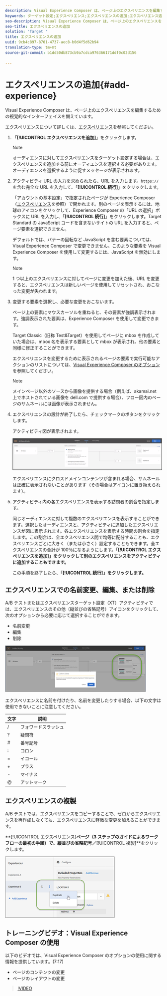 ```yaml
---
description: Visual Experience Composer は、ページ上のエクスペリエンスを編集するための視覚的なインターフェイスを備えています。
keywords: ターゲット設定;エクスペリエンス;エクスペリエンスの追加;エクスペリエンス追加
seo-description: Visual Experience Composer は、ページ上のエクスペリエンスを編集するための視覚的なインターフェイスを備えています。
seo-title: エクスペリエンスの追加
solution: 'Target '
title: エクスペリエンスの追加
uuid: 9cb4c897-8701-4737-aec8-b0d4f5d62b94
translation-type: tm+mt
source-git-commit: b1dd50db873cb9a7cdca976366171ddf0c02d156

---
```



# エクスペリエンスの追加{#add-experience}

Visual Experience Composer は、ページ上のエクスペリエンスを編集するための視覚的なインターフェイスを備えています。

エクスペリエンスについて詳しくは、[エクスペリエンス](../../../c-experiences/experiences.md#concept_A2E10F6AFB3D4AEAB6951EE14688848D)を参照してください。

1. 「**[!UICONTROL エクスペリエンスを追加]**」をクリックします。

   >[!NOTE]
   >
   >オーディエンスに対してエクスペリエンスをターゲット設定する場合は、エクスペリエンスを追加する前にオーディエンスを選択する必要があります。オーディエンスを選択するように促すメッセージが表示されます。

1. アクティビティ URL の入力を求められたら、URL を入力します。`https://` を含む完全な URL を入力して、「**[!UICONTROL 続行]**」をクリックします。

   「アカウントの基本設定」で指定されたページが Experience Composer（[エクスペリエンス](../../../c-experiences/experiences.md#concept_1D011219034B492BB03C08B3BB80E3F0)を参照）で開かれます。別のページを表示するには、地球のアイコンをクリックして、Experience Composer の「URL の選択」ボックスに URL を入力し、「**[!UICONTROL 続行]**」をクリックします。Target Standard の JavaScript コードを含まないサイトの URL を入力すると、ページ要素を選択できません。

   デフォルトでは、バナーの回転など JavaScript を含む要素については、Visual Experience Composer で変更できません。このような要素を Visual Experience Composer を使用して変更するには、JavaScript を無効にします。

   >[!NOTE]
   >
   >1 つ以上のエクスペリエンスに対してページに変更を加えた後、URL を変更すると、エクスペリエンスは新しいページを使用してリセットされ、おこなった変更が失われます。

1. 変更する要素を選択し、必要な変更をおこないます。

   ページ上の要素にマウスカーソルを重ねると、その要素が強調表示されます。強調表示された要素は、Experience Composer を使用して変更できます。

   Target Classic（旧称 Test&amp;Target）を使用してページに mbox を作成していた場合は、mbox 名を表示する要素として mbox が表示され、他の要素と同様に修正することができます。

   エクスペリエンスを変更するために表示されるページの要素で実行可能なアクションのリストについては、[Visual Experience Composer のオプション](/help/c-experiences/c-visual-experience-composer/viztarget-options.md)を参照してください。


   >[!NOTE]
   >
   >メインページ以外のソースから画像を提供する場合（例えば、akamai.net 上でホストされている画像を dell.com で提供する場合）、フロー図内のページのサムネールには画像が表示されません。

1. エクスペリエンスの設計が終了したら、チェックマークのボタンをクリックします。

   アクティビティ図が表示されます。

   ![](assets/ab_flodia.png)

   エクスペリエンスにクロスドメインコンテンツが含まれる場合、サムネールは正確に表示されないことがあります（その場合はアイコンに置き換えられます）。

1. アクティビティ内の各エクスペリエンスを表示する訪問者の割合を指定します。

   同じオーディエンスに対して複数のエクスペリエンスを表示することができます。選択したオーディエンスと、アクティビティに追加したエクスペリエンスが図に表示されます。各エクスペリエンスを表示する時間の割合を指定します。この割合は、全エクスペリエンス間で均等に配分することも、エクスペリエンスごとに大きく（または小さく）設定することもできます。全エクスペリエンスの合計が 100％になるようにします。「**[!UICONTROL エクスペリエンスを追加]」をクリックして別のエクスペリエンスをアクティビティに追加することもできます。**

   この手順を終了したら、「**[!UICONTROL 続行]」をクリックします。**

## エクスペリエンスでの名前変更、編集、または削除

A/B テストまたはエクスペリエンスターゲット設定（XT）アクティビティでは、エクスペリエンスのその他（縦並びの省略記号）アイコンをクリックして、次のオプションから必要に応じて選択することができます。

* 名前変更
* 編集
* 削除

![](assets/experience_edit.png)

エクスペリエンスに名前を付けたり、名前を変更したりする場合、以下の文字は使用できないことに注意してください。

| 文字 | 説明 |
|--- |--- |
| / | フォワードスラッシュ |
| ? | 疑問符 |
| # | 番号記号 |
| : | コロン |
| = | イコール |
| + | プラス |
| - | マイナス |
| @ | アットマーク |

## エクスペリエンスの複製

A/B テストでは、エクスペリエンスをコピーすることで、ゼロからエクスペリエンスを再作成しなくても、エクスペリエンスに軽微な変更を加えることができます。

**[!UICONTROL エクスペリエンス]**ページ（3 ステップのガイドによるワークフローの最初の手順）で、縦並びの省略記号／**[!UICONTROL 複製]**をクリックします。

![](assets/duplicate_experience_ab.png)

## トレーニングビデオ：Visual Experience Composer の使用

以下のビデオでは、Visual Experience Composer のオプションの使用に関する情報を提供しています。(7:17)

* ページのコンテンツの変更
* ページのレイアウトの変更

>[!VIDEO](https://video.tv.adobe.com/v/17399)

